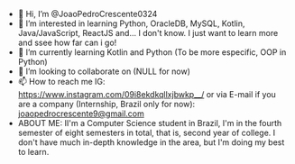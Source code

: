 - 👋 Hi, I’m @JoaoPedroCrescente0324
- 👀 I’m interested in learning Python, OracleDB, MySQL, Kotlin, Java/JavaScript, ReactJS and... I don't know. I just want to learn more and ssee how far can i go!
- 🌱 I’m currently learning Kotlin and Python (To be more especific, OOP in Python)
- 💞️ I’m looking to collaborate on (NULL for now)
- 📫 How to reach me IG: https://www.instagram.com/09i8ekdkqllxjbwkp__/ or via E-mail if you are a company (Internship, Brazil only for now): joaopedrocrescente9@gmail.com
- ABOUT ME: II'm a Computer Science student in Brazil, I'm in the fourth semester of eight semesters in total, that is, second year of college. I don't have much in-depth knowledge in the area, but I'm doing my best to learn.

<!---
JoaoPedroCrescente0324/JoaoPedroCrescente0324 is a ✨ special ✨ repository because its `README.md` (this file) appears on your GitHub profile.
You can click the Preview link to take a look at your changes.
--->
